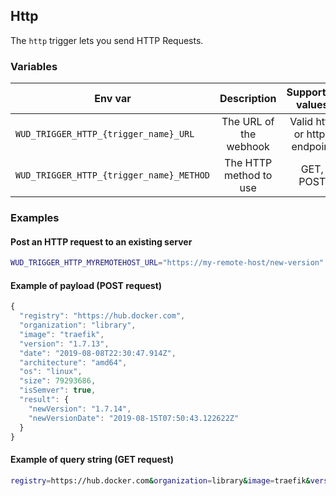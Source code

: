 ## Http

The ```http``` trigger lets you send HTTP Requests.

### Variables

| Env var                                      | Description            | Supported values              | Default value |
| -------------------------------------------- |:----------------------:|:-----------------------------:|:-------------:| 
| ```WUD_TRIGGER_HTTP_{trigger_name}_URL```    | The URL of the webhook | Valid http or https endpoint  |               |
| ```WUD_TRIGGER_HTTP_{trigger_name}_METHOD``` | The HTTP method to use | GET, POST                     | POST          |

### Examples

#### Post an HTTP request to an existing server 

```bash
WUD_TRIGGER_HTTP_MYREMOTEHOST_URL="https://my-remote-host/new-version"
```

#### Example of payload (POST request)
```javascript
{
  "registry": "https://hub.docker.com",
  "organization": "library",
  "image": "traefik",
  "version": "1.7.13",
  "date": "2019-08-08T22:30:47.914Z",
  "architecture": "amd64",
  "os": "linux",
  "size": 79293686,
  "isSemver": true,
  "result": {
    "newVersion": "1.7.14",
    "newVersionDate": "2019-08-15T07:50:43.122622Z"
  }
}
```

#### Example of query string (GET request)
```bash
registry=https://hub.docker.com&organization=library&image=traefik&version=1.7.13&date=2019-08-08T22:30:47.914Z&architecture=amd64&os=linux&size=79293686&isSemver=true&result[newVersion]=1.7.14&result[newVersionDate]=2019-08-15T07:50:43.122622Z
```
